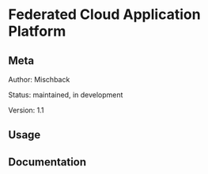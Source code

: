Federated Cloud Application Platform
=======================

Meta
----

Author:
    Mischback

Status:
    maintained, in development

Version:
    1.1


Usage
-----


Documentation
-------------
